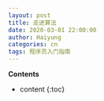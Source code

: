 ```yaml
---
layout: post
title: 走进算法
date: 2020-03-01 22:00:00
author: Haiyung
categories: cn
tags: 程序员入门指南
--- 
```


__Contents__

* content
{:toc}
